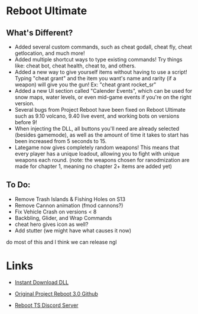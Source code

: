 # Reboot Ultimate

## What's Different?

- Added several custom commands, such as cheat godall, cheat fly, cheat getlocation, and much more!
- Added multiple shortcut ways to type existing commands! Try things like: cheat bot, cheat health, cheat to, and others.
- Added a new way to give yourself items without having to use a script! Typing "cheat grant" and the item you want's name and rarity (if a weapon) will give you the gun! Ex: "cheat grant rocket_sr"
- Added a new UI section called "Calender Events", which can be used for snow maps, water levels, or even mid-game events if you're on the right version.
- Several bugs from Project Reboot have been fixed on Reboot Ultimate such as 9.10 volcano, 9.40 live event, and working bots on versions before 9!
- When injecting the DLL, all buttons you'll need are already selected (besides gamemode), as well as the amount of time it takes to start has been increased from 5 seconds to 15.
- Lategame now gives completely random weapons! This means that every player has a unique loadout, allowing you to fight with unique weapons each round. (note: the weapons chosen for ranodmization are made for chapter 1, meaning no chapter 2+ items are added yet)

## To Do:

- Remove Trash Islands & Fishing Holes on S13
- Remove Cannon animation (fmod cannons?)
- Fix Vehicle Crash on versions < 8
- Backbling, Glider, and Wrap Commands
- cheat hero gives icon as well?
- Add stutter (we might have what causes it now)

do most of this and I think we can release ngl

# Links

- [Instant Download DLL](https://cdn.discordapp.com/attachments/1116448359390122095/1182499551081402368/Reboot_Ultimate.dll?ex=6584eb86&is=65727686&hm=5c165f6afba2f24fa74fceefca93b175a52400973907ffe81a66e9be2620c616&)

- [Original Project Reboot 3.0 Github](https://github.com/Milxnor/Project-Reboot-3.0)

- [Reboot TS Discord Server](https://discord.gg/invite/rPc5t4usPe)
